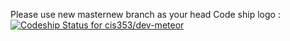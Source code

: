 Please use new masternew branch as your head
Code ship logo :
[ ![Codeship Status for cis353/dev-meteor](https://www.codeship.io/projects/06732200-2564-0132-8ece-0e2c2f91f9d2/status)](https://www.codeship.io/projects/37138)
